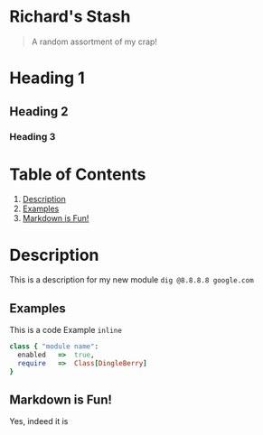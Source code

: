 # Richard's Stash

> A random assortment of my crap!

# Heading 1
## Heading 2
### Heading 3

# Table of Contents
  1. [Description](#description)
  2. [Examples](##examples)
  3. [Markdown is Fun!](##markdown-is-fun!)

# Description

  This is a description for my new module
    `dig @8.8.8.8 google.com`
    

## Examples
  This is a code Example `inline`
  
  ```ruby
  class { "module name":
    enabled   =>  true,
    require   =>  Class[DingleBerry]
  }
  ```
  
## Markdown is Fun!
  Yes, indeed it is


